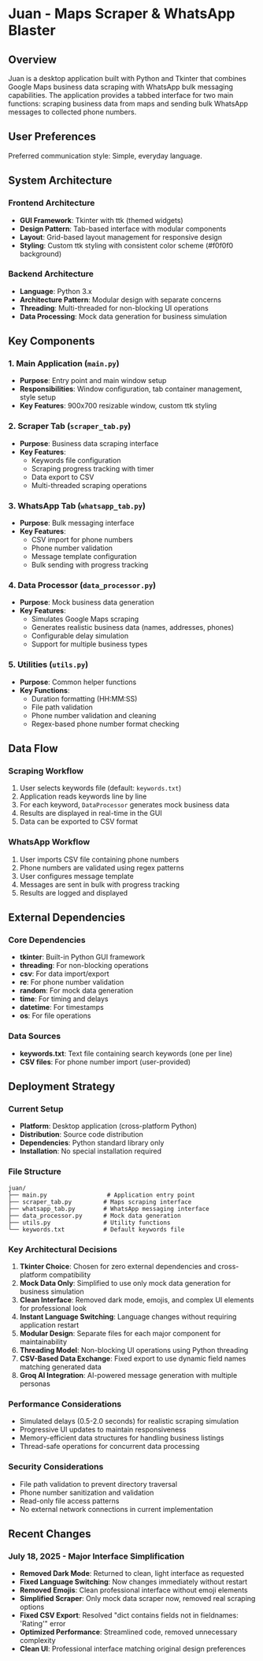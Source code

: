 # Juan - Maps Scraper & WhatsApp Blaster

## Overview

Juan is a desktop application built with Python and Tkinter that combines Google Maps business data scraping with WhatsApp bulk messaging capabilities. The application provides a tabbed interface for two main functions: scraping business data from maps and sending bulk WhatsApp messages to collected phone numbers.

## User Preferences

Preferred communication style: Simple, everyday language.

## System Architecture

### Frontend Architecture
- **GUI Framework**: Tkinter with ttk (themed widgets)
- **Design Pattern**: Tab-based interface with modular components
- **Layout**: Grid-based layout management for responsive design
- **Styling**: Custom ttk styling with consistent color scheme (#f0f0f0 background)

### Backend Architecture
- **Language**: Python 3.x
- **Architecture Pattern**: Modular design with separate concerns
- **Threading**: Multi-threaded for non-blocking UI operations
- **Data Processing**: Mock data generation for business simulation

## Key Components

### 1. Main Application (`main.py`)
- **Purpose**: Entry point and main window setup
- **Responsibilities**: Window configuration, tab container management, style setup
- **Key Features**: 900x700 resizable window, custom ttk styling

### 2. Scraper Tab (`scraper_tab.py`)
- **Purpose**: Business data scraping interface
- **Key Features**: 
  - Keywords file configuration
  - Scraping progress tracking with timer
  - Data export to CSV
  - Multi-threaded scraping operations

### 3. WhatsApp Tab (`whatsapp_tab.py`)
- **Purpose**: Bulk messaging interface
- **Key Features**:
  - CSV import for phone numbers
  - Phone number validation
  - Message template configuration
  - Bulk sending with progress tracking

### 4. Data Processor (`data_processor.py`)
- **Purpose**: Mock business data generation
- **Key Features**:
  - Simulates Google Maps scraping
  - Generates realistic business data (names, addresses, phones)
  - Configurable delay simulation
  - Support for multiple business types

### 5. Utilities (`utils.py`)
- **Purpose**: Common helper functions
- **Key Functions**:
  - Duration formatting (HH:MM:SS)
  - File path validation
  - Phone number validation and cleaning
  - Regex-based phone number format checking

## Data Flow

### Scraping Workflow
1. User selects keywords file (default: `keywords.txt`)
2. Application reads keywords line by line
3. For each keyword, `DataProcessor` generates mock business data
4. Results are displayed in real-time in the GUI
5. Data can be exported to CSV format

### WhatsApp Workflow
1. User imports CSV file containing phone numbers
2. Phone numbers are validated using regex patterns
3. User configures message template
4. Messages are sent in bulk with progress tracking
5. Results are logged and displayed

## External Dependencies

### Core Dependencies
- **tkinter**: Built-in Python GUI framework
- **threading**: For non-blocking operations
- **csv**: For data import/export
- **re**: For phone number validation
- **random**: For mock data generation
- **time**: For timing and delays
- **datetime**: For timestamps
- **os**: For file operations

### Data Sources
- **keywords.txt**: Text file containing search keywords (one per line)
- **CSV files**: For phone number import (user-provided)

## Deployment Strategy

### Current Setup
- **Platform**: Desktop application (cross-platform Python)
- **Distribution**: Source code distribution
- **Dependencies**: Python standard library only
- **Installation**: No special installation required

### File Structure
```
juan/
├── main.py                 # Application entry point
├── scraper_tab.py         # Maps scraping interface
├── whatsapp_tab.py        # WhatsApp messaging interface
├── data_processor.py      # Mock data generation
├── utils.py               # Utility functions
└── keywords.txt           # Default keywords file
```

### Key Architectural Decisions

1. **Tkinter Choice**: Chosen for zero external dependencies and cross-platform compatibility
2. **Mock Data Only**: Simplified to use only mock data generation for business simulation
3. **Clean Interface**: Removed dark mode, emojis, and complex UI elements for professional look
4. **Instant Language Switching**: Language changes without requiring application restart
5. **Modular Design**: Separate files for each major component for maintainability
6. **Threading Model**: Non-blocking UI operations using Python threading
7. **CSV-Based Data Exchange**: Fixed export to use dynamic field names matching generated data
8. **Groq AI Integration**: AI-powered message generation with multiple personas

### Performance Considerations
- Simulated delays (0.5-2.0 seconds) for realistic scraping simulation
- Progressive UI updates to maintain responsiveness
- Memory-efficient data structures for handling business listings
- Thread-safe operations for concurrent data processing

### Security Considerations
- File path validation to prevent directory traversal
- Phone number sanitization and validation
- Read-only file access patterns
- No external network connections in current implementation

## Recent Changes

### July 18, 2025 - Major Interface Simplification
- **Removed Dark Mode**: Returned to clean, light interface as requested
- **Fixed Language Switching**: Now changes immediately without restart
- **Removed Emojis**: Clean professional interface without emoji elements
- **Simplified Scraper**: Only mock data scraper now, removed real scraping options
- **Fixed CSV Export**: Resolved "dict contains fields not in fieldnames: 'Rating'" error
- **Optimized Performance**: Streamlined code, removed unnecessary complexity
- **Clean UI**: Professional interface matching original design preferences